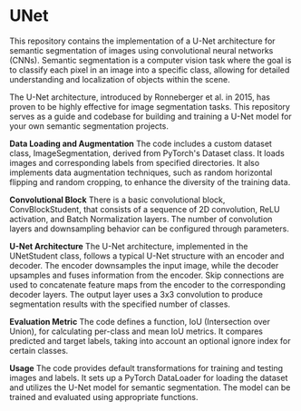 # UNet

This repository contains the implementation of a U-Net architecture for semantic segmentation of images using convolutional neural networks (CNNs). Semantic segmentation is a computer vision task where the goal is to classify each pixel in an image into a specific class, allowing for detailed understanding and localization of objects within the scene.


The U-Net architecture, introduced by Ronneberger et al. in 2015, has proven to be highly effective for image segmentation tasks. This repository serves as a guide and codebase for building and training a U-Net model for your own semantic segmentation projects.


**Data Loading and Augmentation**
The code includes a custom dataset class, ImageSegmentation, derived from PyTorch's Dataset class. It loads images and corresponding labels from specified directories. It also implements data augmentation techniques, such as random horizontal flipping and random cropping, to enhance the diversity of the training data.

**Convolutional Block**
There is a basic convolutional block, ConvBlockStudent, that consists of a sequence of 2D convolution, ReLU activation, and Batch Normalization layers. The number of convolution layers and downsampling behavior can be configured through parameters.

**U-Net Architecture**
The U-Net architecture, implemented in the UNetStudent class, follows a typical U-Net structure with an encoder and decoder. The encoder downsamples the input image, while the decoder upsamples and fuses information from the encoder. Skip connections are used to concatenate feature maps from the encoder to the corresponding decoder layers. The output layer uses a 3x3 convolution to produce segmentation results with the specified number of classes.

**Evaluation Metric**
The code defines a function, IoU (Intersection over Union), for calculating per-class and mean IoU metrics. It compares predicted and target labels, taking into account an optional ignore index for certain classes.

**Usage**
The code provides default transformations for training and testing images and labels. It sets up a PyTorch DataLoader for loading the dataset and utilizes the U-Net model for semantic segmentation. The model can be trained and evaluated using appropriate functions.
